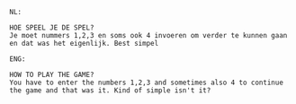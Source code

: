     NL:

    HOE SPEEL JE DE SPEL?
    Je moet nummers 1,2,3 en soms ook 4 invoeren om verder te kunnen gaan en dat was het eigenlijk. Best simpel

    ENG:

    HOW TO PLAY THE GAME?
    You have to enter the numbers 1,2,3 and sometimes also 4 to continue the game and that was it. Kind of simple isn't it?